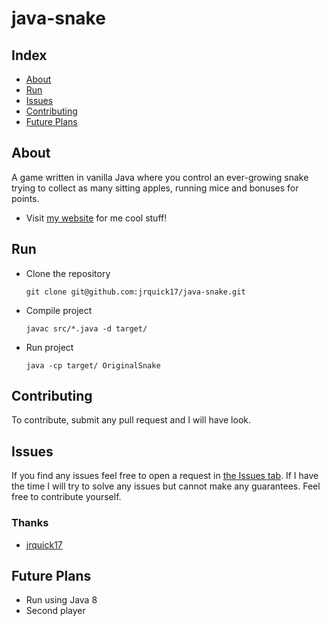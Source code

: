 # java-snake

## Index ##

* [About](#about)
* [Run](#run)
* [Issues](#issues)
* [Contributing](#contributing)
* [Future Plans](#future-plans)

## About ## 

A game written in vanilla Java where you control an ever-growing snake trying to collect as many sitting apples, running mice and bonuses for points.

* Visit [my website](https://jrquick.com) for me cool stuff!

## Run

* Clone the repository

    ```git clone git@github.com:jrquick17/java-snake.git```
    
* Compile project

    ```javac src/*.java -d target/```
    
* Run project

    ```java -cp target/ OriginalSnake```


## Contributing ##

To contribute, submit any pull request and I will have look.  

## Issues ##

If you find any issues feel free to open a request in [the Issues tab](https://github.com/jrquick17/java-snake/issues). If I have the time I will try to solve any issues but cannot make any guarantees. Feel free to contribute yourself.

### Thanks ###

* [jrquick17](https://github.com/jrquick17)

## Future Plans

* Run using Java 8
* Second player
